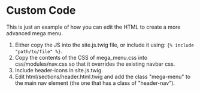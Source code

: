 # Custom Code

This is just an example of how you can edit the HTML to create a more advanced mega menu.

1. Either copy the JS into the site.js.twig file, or include it using: `{% include "path/to/file" %}`.
2. Copy the contents of the CSS of mega_menu.css into css/modules/nav.css so that it overrides the existing navbar css.
3. Include header-icons in site.js.twig.
4. Edit html/sections/header.html.twig and add the class "mega-menu" to the main nav element (the one that has a class of "header-nav").